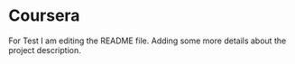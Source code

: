 # Coursera
For Test
I am editing the README file. Adding some more details about the project description.
